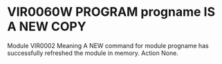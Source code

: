 # VIR0060W PROGRAM progname IS A NEW COPY
Module
    VIR0002
Meaning
    A NEW command for module progname has successfully refreshed the module in memory.
Action
    None.
